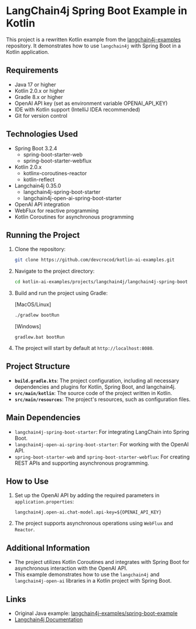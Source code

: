# LangChain4j Spring Boot Example in Kotlin

This project is a rewritten Kotlin example from
the [langchain4j-examples](https://github.com/langchain4j/langchain4j-examples/tree/main/spring-boot-example)
repository. It demonstrates how to use `langchain4j` with Spring Boot in a Kotlin application.

## Requirements

- Java 17 or higher
- Kotlin 2.0.x or higher
- Gradle 8.x or higher
- OpenAI API key (set as environment variable OPENAI_API_KEY)
- IDE with Kotlin support (IntelliJ IDEA recommended)
- Git for version control

## Technologies Used

- Spring Boot 3.2.4
  - spring-boot-starter-web
  - spring-boot-starter-webflux
- Kotlin 2.0.x
  - kotlinx-coroutines-reactor
  - kotlin-reflect
- Langchain4j 0.35.0
  - langchain4j-spring-boot-starter
  - langchain4j-open-ai-spring-boot-starter
- OpenAI API integration
- WebFlux for reactive programming
- Kotlin Coroutines for asynchronous programming

## Running the Project

1. Clone the repository:
    ```bash
    git clone https://github.com/devcrocod/kotlin-ai-examples.git
    ```

2. Navigate to the project directory:
    ```bash
    cd kotlin-ai-examples/projects/langchain4j/langchain4j-spring-boot
    ```

3. Build and run the project using Gradle:

   [MacOS/Linux]
    ```bash
    ./gradlew bootRun
    ```
   [Windows]
    ```shell
   gradlew.bat bootRun
    ```

4. The project will start by default at `http://localhost:8080`.

## Project Structure

- **`build.gradle.kts`**: The project configuration, including all necessary dependencies and plugins for Kotlin, Spring
  Boot, and langchain4j.
- **`src/main/kotlin`**: The source code of the project written in Kotlin.
- **`src/main/resources`**: The project's resources, such as configuration files.

## Main Dependencies

- `langchain4j-spring-boot-starter`: For integrating LangChain into Spring Boot.
- `langchain4j-open-ai-spring-boot-starter`: For working with the OpenAI API.
- `spring-boot-starter-web` and `spring-boot-starter-webflux`: For creating REST APIs and supporting asynchronous
  programming.

## How to Use

1. Set up the OpenAI API by adding the required parameters in `application.properties`:
    ```properties
    langchain4j.open-ai.chat-model.api-key=${OPENAI_API_KEY}
    ```

2. The project supports asynchronous operations using `WebFlux` and `Reactor`.

## Additional Information

- The project utilizes Kotlin Coroutines and integrates with Spring Boot for asynchronous interaction with the OpenAI
  API.
- This example demonstrates how to use the `langchain4j` and `langchain4j-open-ai` libraries in a Kotlin project with
  Spring Boot.

## Links

- Original Java
  example: [langchain4j-examples/spring-boot-example](https://github.com/langchain4j/langchain4j-examples/tree/main/spring-boot-example)
- [Langchain4j Documentation](https://github.com/langchain4j/langchain4j)
